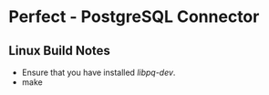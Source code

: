 # Perfect - PostgreSQL Connector

## Linux Build Notes
* Ensure that you have installed *libpq-dev*.
* make
